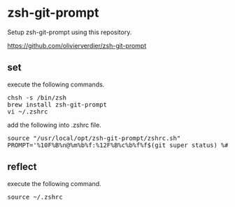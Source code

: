 # zsh-git-prompt


Setup zsh-git-prompt using this repository.

https://github.com/olivierverdier/zsh-git-prompt

## set
execute the following commands.
<pre>
chsh -s /bin/zsh
brew install zsh-git-prompt
vi ~/.zshrc
</pre>

add the following into .zshrc file.
<pre>
source "/usr/local/opt/zsh-git-prompt/zshrc.sh"
PROMPT='%10F%B%n@%m%b%f:%12F%B%c%b%f%f$(git_super_status) %# '
</pre>

## reflect
execute the following command.
<pre>
source ~/.zshrc
</pre>
